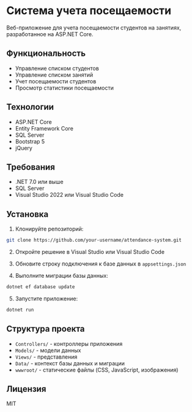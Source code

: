 # Система учета посещаемости

Веб-приложение для учета посещаемости студентов на занятиях, разработанное на ASP.NET Core.

## Функциональность

- Управление списком студентов
- Управление списком занятий
- Учет посещаемости студентов
- Просмотр статистики посещаемости

## Технологии

- ASP.NET Core
- Entity Framework Core
- SQL Server
- Bootstrap 5
- jQuery

## Требования

- .NET 7.0 или выше
- SQL Server
- Visual Studio 2022 или Visual Studio Code

## Установка

1. Клонируйте репозиторий:
```bash
git clone https://github.com/your-username/attendance-system.git
```

2. Откройте решение в Visual Studio или Visual Studio Code

3. Обновите строку подключения к базе данных в `appsettings.json`

4. Выполните миграции базы данных:
```bash
dotnet ef database update
```

5. Запустите приложение:
```bash
dotnet run
```

## Структура проекта

- `Controllers/` - контроллеры приложения
- `Models/` - модели данных
- `Views/` - представления
- `Data/` - контекст базы данных и миграции
- `wwwroot/` - статические файлы (CSS, JavaScript, изображения)

## Лицензия

MIT 
